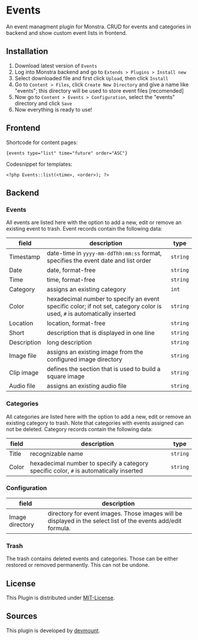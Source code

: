 Events
======

An event managment plugin for Monstra. CRUD for events and categories in backend and show custom event lists in frontend.

## Installation
1. Download latest version of `Events`
2. Log into Monstra backend and go to `Extends > Plugins > Install new`
3. Select downloaded file and first click `Upload`, then click `Install`
4. Go to `Content > Files`, click `Create New Directory` and give a name like "events"; this directory will be used to store event files [recomended]
5. Now go to `Content > Events > Configuration`, select the "events" directory and click `Save`
6. Now everything is ready to use!

## Frontend
Shortcode for content pages:

    {events type="list" time="future" order="ASC"}

Codesnippet for templates:

    <?php Events::list(<time>, <order>); ?>

## Backend

### Events
All events are listed here with the option to add a new, edit or remove an existing event to trash. Event records contain the following data:

| field       | description                                                                                                              | type     |
|-------------|--------------------------------------------------------------------------------------------------------------------------|----------|
| Timestamp   | date-time in `yyyy-mm-ddThh:mm:ss` format, specifies the event date and list order                                       | `string` |
| Date        | date, format-free                                                                                                        | `string` |
| Time        | time, format-free                                                                                                        | `string` |
| Category    | assigns an existing category                                                                                             | `int`    |
| Color       | hexadecimal number to specify an event specific color; if not set, category color is used, `#` is automatically inserted | `string` |
| Location    | location, format-free                                                                                                    | `string` |
| Short       | description that is displayed in one line                                                                                | `string` |
| Description | long description                                                                                                         | `string` |
| Image file  | assigns an existing image from the configured image directory                                                            | `string` |
| Clip image  | defines the section that is used to build a square image                                                                 | `string` |
| Audio file  | assigns an existing audio file                                                                                           | `string` |

### Categories
All categories are listed here with the option to add a new, edit or remove an existing category to trash. Note that categories with events assigned can not be deleted. Category records contain the following data:

| field | description                                                                            | type     |
|-------|----------------------------------------------------------------------------------------|----------|
| Title | recognizable name                                                                      | `string` |
| Color | hexadecimal number to specify a category specific color, `#` is automatically inserted | `string` |

### Configuration

| field           | description                                                                                                   |
|-----------------|---------------------------------------------------------------------------------------------------------------|
| Image directory | directory for event images. Those images will be displayed in the select list of the events add/edit formula. |
  
### Trash
The trash contains deleted events and categories. Those can be either restored or removed permanently. This can not be undone.

## License
This Plugin is distributed under [MIT-License](http://opensource.org/licenses/mit-license.html).

## Sources
This plugin is developed by [devmount](http://devmount.de).
